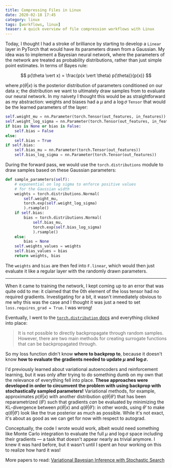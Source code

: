 ```yaml
---
title: Compressing Files in Linux
date: 2020-02-18 17:45
category: linux 
tags: [workflows, linux]
teaser: A quick overview of file compression workflows with Linux
---
```


Today, I thought I had a stroke of brilliance by starting to develop a `Linear` layer in PyTorch that would have its parameters drawn from a Gaussian. My idea was to implement a Bayesian neural network, where the parameters of the network are treated as probability distributions, rather than just simple point estimates. In terms of Bayes rule:

$$
p(\theta \vert x) = \frac{p(x \vert \theta) p(\theta)}{p(x)}
$$

where $p(\theta \vert x)$ is the posterior distribution of parameters conditioned on our data $x$; the distribution we want to ultimately draw samples from to evaluate our neural network. In my naivety I thought this would be as straightforward as my abstraction:  weights and biases had a $\mu$ and a $\log \sigma$ `Tensor` that would be the learned parameters of the layer:

```python
self.weight_mu = nn.Parameter(torch.Tensor(out_features, in_features))
self.weight_log_sigma = nn.Parameter(torch.Tensor(out_features, in_features))
if bias is None or bias is False:
    self.bias = False
else:
    self.bias = True
if self.bias:
    self.bias_mu = nn.Parameter(torch.Tensor(out_features))
    self.bias_log_sigma = nn.Parameter(torch.Tensor(out_features))
```

During the forward pass, we would use the `torch.distributions` module to draw samples based on these Gaussian parameters:

```python
def sample_parameters(self):
    # exponential on log sigma to enforce positive values
    # for the Gaussian width
    weights = torch.distributions.Normal(
        self.weight_mu, 
        torch.exp(self.weight_log_sigma)
        ).rsample()
    if self.bias:
        bias = torch.distributions.Normal(
            self.bias_mu, 
            torch.exp(self.bias_log_sigma)
            ).rsample()
    else:
        bias = None
    self.weights_values = weights
    self.bias_values = bias
    return weights, bias
```

The `weights` and `bias` are then fed into `F.linear`, which would then just evaluate it like a regular layer with the randomly drawn parameters.

---

When it came to training the network, I kept coming up to an error that was quite odd to me: it claimed that the 0th element of the loss tensor had no required gradients. Investigating for a bit, it wasn't immediately obvious to me why this was the case and I thought it was just a need to set `loss.requires_grad = True`. I was wrong!

Eventually, I went to the [`torch.distribution` docs](https://pytorch.org/docs/stable/distributions.html) and everything clicked into place: 

> It is not possible to directly backpropagate through random samples. However, there are two main methods for creating surrogate functions that can be backpropagated through.

So my loss function didn't know __where to backprop to__, because it doesn't know __how to evaluate the gradients needed to update $\mu$ and $\log \sigma$.__

I'd previously learned about variational autoencoders and reinforcement learning, but it was only after trying to do something dumb on my own that the relevance of everything fell into place. __These approaches were developed in order to circumvent the problem with using backprop with stochastically sampled parameters!__ Variational methods, for example, approximates $p(\theta \vert x)$ with another distribution $q(\theta \vert \theta')$ that has been reparametrized ($\theta'$) such that gradients _can_ be evaluated by minimizing the KL-divergence between $p(\theta \vert x)$ and $q(\theta \vert \theta')$: in other words, using $\theta'$ to make $q(\theta \vert \theta')$ look like the true posterior as much as possible. While it's not exact, it's about as good as we can get for now with respect to autograd. 

Conceptually, the code I wrote would work, albeit would need something like Monte Carlo integration to evaluate the full $\mu$ and $\log \sigma$ space including their gradients — a task that doesn't appear nearly as trivial anymore. I knew it was hard before, but it wasn't until I spent an hour working on this to realize how hard it was!

More papers to read:
[Variational Bayesian Inference with Stochastic Search](https://icml.cc/2012/papers/687.pdf)



